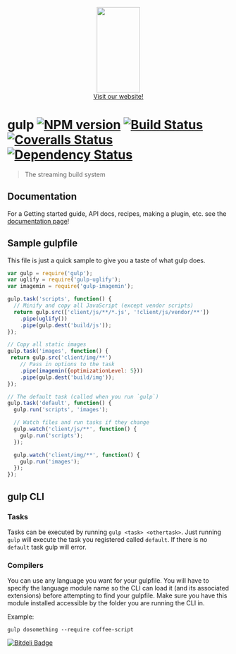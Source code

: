 <p align="center">
  <a href="http://gulpjs.com">
    <img height="194" width="98" src="https://raw.github.com/gulpjs/artwork/master/gulp.png"/>
  </a>
  <br/>
  <a href="http://gulpjs.com/">Visit our website!</a>
</p>

# gulp [![NPM version][npm-image]][npm-url] [![Build Status][travis-image]][travis-url] [![Coveralls Status][coveralls-image]][coveralls-url] [![Dependency Status](https://david-dm.org/gulpjs/gulp.png?theme=shields.io)](https://david-dm.org/gulpjs/gulp)
> The streaming build system

## Documentation

For a Getting started guide, API docs, recipes, making a plugin, etc. see the [documentation page](/docs/README.md)!

## Sample gulpfile

This file is just a quick sample to give you a taste of what gulp does.

```javascript
var gulp = require('gulp');
var uglify = require('gulp-uglify');
var imagemin = require('gulp-imagemin');

gulp.task('scripts', function() {
  // Minify and copy all JavaScript (except vendor scripts)
  return gulp.src(['client/js/**/*.js', '!client/js/vendor/**'])
    .pipe(uglify())
    .pipe(gulp.dest('build/js'));
});

// Copy all static images
gulp.task('images', function() {
 return gulp.src('client/img/**')
    // Pass in options to the task
    .pipe(imagemin({optimizationLevel: 5}))
    .pipe(gulp.dest('build/img'));
});

// The default task (called when you run `gulp`)
gulp.task('default', function() {
  gulp.run('scripts', 'images');

  // Watch files and run tasks if they change
  gulp.watch('client/js/**', function() {
    gulp.run('scripts');
  });

  gulp.watch('client/img/**', function() {
    gulp.run('images');
  });
});
```


## gulp CLI

### Tasks

Tasks can be executed by running `gulp <task> <othertask>`. Just running `gulp` will execute the task you registered called `default`. If there is no `default` task gulp will error.

### Compilers

You can use any language you want for your gulpfile. You will have to specify the language module name so the CLI can load it (and its associated extensions) before attempting to find your gulpfile. Make sure you have this module installed accessible by the folder you are running the CLI in.

Example:

```
gulp dosomething --require coffee-script
```


[![Bitdeli Badge](https://d2weczhvl823v0.cloudfront.net/wearefractal/gulp/trend.png)](https://bitdeli.com/free "Bitdeli Badge")

[npm-url]: https://npmjs.org/package/gulp
[npm-image]: https://badge.fury.io/js/gulp.png
[travis-url]: https://travis-ci.org/gulpjs/gulp
[travis-image]: https://travis-ci.org/gulpjs/gulp.png?branch=master
[coveralls-url]: https://coveralls.io/r/gulpjs/gulp
[coveralls-image]: https://coveralls.io/repos/gulpjs/gulp/badge.png
[depstat-url]: https://david-dm.org/gulpjs/gulp
[depstat-image]: https://david-dm.org/gulpjs/gulp.png

